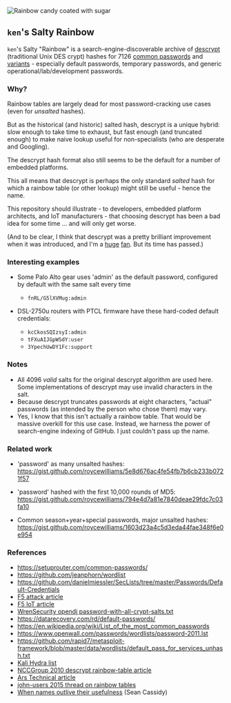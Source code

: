 
![Rainbow candy coated with sugar](/img/kens-salty-rainbow.jpg)

## `ken`'s Salty Rainbow ##

`ken`'s Salty "Rainbow" is a search-engine-discoverable archive of [descrypt](https://en.wikipedia.org/wiki/Crypt_(C)#Traditional_DES-based_scheme) (traditional Unix DES crypt) hashes for <!-- counter --> 7126 <!-- endcounter --> [common passwords](password-base.list) and [variants](password.list) - especially default passwords, temporary passwords, and generic operational/lab/development passwords.

### Why? ###
Rainbow tables are largely dead for most password-cracking use cases (even for *unsalted* hashes).

But as the historical (and historic) salted hash, descrypt is a unique hybrid: slow enough to take time to exhaust, but fast enough (and truncated enough) to make naive lookup useful for non-specialists (who are desperate and Googling).

The descrypt hash format also still seems to be the default for a number of embedded platforms.

This all means that descrypt is perhaps the only standard *salted* hash for which a rainbow table (or other lookup) might still be useful - hence the name.

This repository should illustrate - to developers, embedded platform architects, and IoT manufacturers - that choosing descrypt has been a bad idea for some time ... and will only get worse.

(And to be clear, I think that descrypt was a pretty brilliant improvement when it was introduced, and I'm a [huge](https://www.techsolvency.com/passwords/ztex/) [fan](https://minnie.tuhs.org/pipermail/tuhs/2019-October/019125.html). But its time has passed.)

### Interesting examples ###
* Some Palo Alto gear uses 'admin' as the default password, configured by default with the same salt every time
  * `fnRL/G5lXVMug:admin`

* DSL-2750u routers with PTCL firmware have these hard-coded default credentials:
  * `kcCkosSQIzsyI:admin`
  * `tFXuAIJGpWSdY:user`
  * `3YpechUwDY1Fc:support`

### Notes ###
* All 4096 *valid* salts for the original descrypt algorithm are used here. Some implementations of descrypt may use invalid characters in the salt.
* Because descrypt truncates passwords at eight characters, "actual" passwords (as intended by the person who chose them) may vary.
* Yes, I know that this isn't actually a rainbow table. That would be massive overkill for this use case. Instead, we harness the power of search-engine indexing of GitHub. I just couldn't pass up the name.

### Related work
* 'password' as many unsalted hashes:
  https://gist.github.com/roycewilliams/5e8d676ac4fe54fb7b6cb233b0721f57

* 'password' hashed with the first 10,000 rounds of MD5:
  https://gist.github.com/roycewilliams/794e4d7a81e7840deae29fdc7c03fa10

* Common season+year+special passwords, major unsalted hashes:
  https://gist.github.com/roycewilliams/1603d23a4c5d3eda44fae348f6e0e954

### References ###
* https://setuprouter.com/common-passwords/
* https://github.com/jeanphorn/wordlist
* https://github.com/danielmiessler/SecLists/tree/master/Passwords/Default-Credentials
* [F5 attack article](https://www.f5.com/labs/articles/threat-intelligence/spaceballs-security--the-top-attacked-usernames-and-passwords)
* [F5 IoT article](https://www.f5.com/labs/articles/threat-intelligence/the-hunt-for-iot--multi-purpose-attack-thingbots-threaten-intern)
* [WrenSecurity opendj password-with-all-crypt-salts.txt](https://github.com/WrenSecurity/wrends/blob/master/opendj-server-legacy/tests/unit-tests-testng/resource/password-with-all-crypt-salts.txt)
* https://datarecovery.com/rd/default-passwords/
* https://en.wikipedia.org/wiki/List_of_the_most_common_passwords
* https://www.openwall.com/passwords/wordlists/password-2011.lst
* https://github.com/rapid7/metasploit-framework/blob/master/data/wordlists/default_pass_for_services_unhash.txt
* [Kali Hydra list](https://gitlab.com/kalilinux/packages/hydra/blob/kali/master/dpl4hydra_full.csv)
* [NCCGroup 2010 descrypt rainbow-table article](https://www.nccgroup.com/us/about-us/newsroom-and-events/blog/2010/december/rainbow-tables-for-unix-des-crypt3-hashes/)
* [Ars Technical article](https://arstechnica.com/information-technology/2019/10/forum-cracks-the-vintage-passwords-of-ken-thompson-and-other-unix-pioneers/)
* [john-users 2015 thread on rainbow tables](https://www.openwall.com/lists/john-dev/2015/06/25/8)
* [When names outlive their usefulness](https://www.seancassidy.me/when-names-outlive-their-usefulness.html) (Sean Cassidy)
